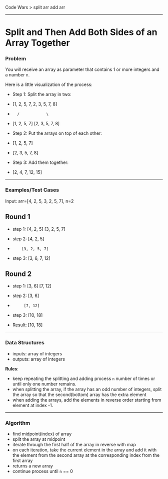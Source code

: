 Code Wars > split arr add arr

---

Split and Then Add Both Sides of an Array Together
===

### Problem

You will receive an array as parameter that contains 1 or more integers and a number `n`.

Here is a little visualization of the process:

* Step 1: Split the array in two:

* [1, 2, 5, 7, 2, 3, 5, 7, 8]
*       /            \
* [1, 2, 5, 7]    [2, 3, 5, 7, 8]

* Step 2: Put the arrays on top of each other:

* [1, 2, 5, 7]
* [2, 3, 5, 7, 8]

* Step 3: Add them together:

* [2, 4, 7, 12, 15]

---

### Examples/Test Cases

Input: arr=[4, 2, 5, 3, 2, 5, 7], n=2  

Round 1
-------
* step 1: [4, 2, 5]  [3, 2, 5, 7]

* step 2:    [4, 2, 5]
*         [3, 2, 5, 7]

* step 3: [3, 6, 7, 12]


Round 2
-------
* step 1: [3, 6]  [7, 12]

* step 2:  [3,  6]
*          [7, 12]

* step 3: [10, 18]


* Result: [10, 18]

---

### Data Structures

* inputs: array of integers
* outputs: array of integers

**Rules**:
* keep repeating the splitting and adding process `n` number of times or
until only one number remains.
* when splitting the array, if the array has an odd number of integers, split the array so that the second(bottom) array has the extra element
* when adding the arrays, add the elements in reverse order starting from element at index -1.

---

### Algorithm

* find midpoint(index) of array
* split the array at midpoint
* iterate through the first half of the array in reverse with map
* on each iteration, take the current element in the array and add it with the element from the second array at the corresponding index from the first array
* returns a new array
* continue process until `n` == 0
